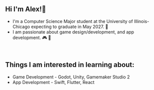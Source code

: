 ## Hi I'm Alex!👋
- I'm a Computer Science Major student at the University of Illinois-Chicago expecting to graduate in May 2027. :school:
- I am passionate about game design/development, and app development. :video_game: :iphone:

<br>

Things I am interested in learning about:
---
- Game Development - Godot, Unity, Gamemaker Studio 2
- App Development - Swift, Flutter, React




<!--
**lextago/lextago** is a ✨ _special_ ✨ repository because its `README.md` (this file) appears on your GitHub profile.

Here are some ideas to get you started:

- 🔭 I’m currently working on ...
- 🌱 I’m currently learning ...
- 👯 I’m looking to collaborate on ...
- 🤔 I’m looking for help with ...
- 💬 Ask me about ...
- 📫 How to reach me: ...
- 😄 Pronouns: ...
- ⚡ Fun fact: ...
-->
